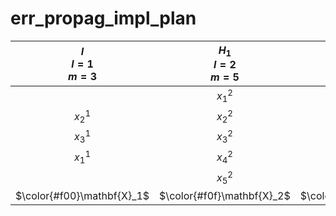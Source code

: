 # err_propag_impl_plan

$I$<br>$l=1$<br>$m=3$ | $H_1$<br>$l = 2$<br>$m=5$ | $H_2$<br>$l = 3$<br>$m=4$ | $H_3$<br>$l = 4$<br>$m=3$ | $O$<br>$l=5$<br>$m=2$
:-: | :-: | :-: | :-:| :-:
&nbsp;  | $x_1^2$ | $x_1^3$ | $x_1^4$ | &nbsp;
$x_2^1$ | $x_2^2$ | $x_2^3$ | &nbsp;  | $x_1^5$
$x_3^1$ | $x_3^2$ | &nbsp;  | $x_2^4$ | &nbsp;
$x_1^1$ | $x_4^2$ | $x_3^3$ | &nbsp;  | $x_2^5$
&nbsp;  | $x_5^2$ | $x_4^3$ | $x_1^4$ | &nbsp;
$\color{#f00}\mathbf{X}_1$ | $\color{#f0f}\mathbf{X}_2$ | $\color{#ff0}\mathbf{X}_3$ | $\color{#0ff}\mathbf{X}_4$ | $\color{#0f0}\mathbf{X}_5$
